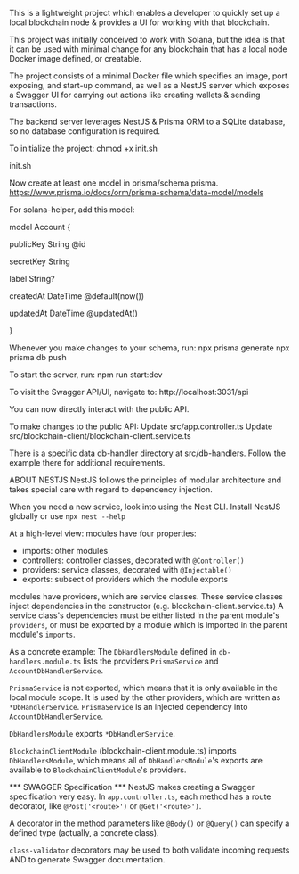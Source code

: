This is a lightweight project which enables a developer to quickly set up a local blockchain node & provides a UI for working with that blockchain.

This project was initially conceived to work with Solana, but the idea is that it can be used with minimal change for any blockchain that has a local node Docker image defined, or creatable.

The project consists of a minimal Docker file which specifies an image, port exposing, and start-up command, as well as a NestJS server which exposes a Swagger UI for carrying out actions like creating wallets & sending transactions.

The backend server leverages NestJS & Prisma ORM to a SQLite database, so no database configuration is required.

To initialize the project:
chmod +x init.sh

init.sh

Now create at least one model in prisma/schema.prisma.
https://www.prisma.io/docs/orm/prisma-schema/data-model/models

For solana-helper, add this model:

model Account {

  publicKey String @id

  secretKey String

  label String?

  createdAt DateTime @default(now())

  updatedAt DateTime @updatedAt()
  
}

Whenever you make changes to your schema, run:
npx prisma generate
npx prisma db push

To start the server, run:
npm run start:dev

To visit the Swagger API/UI, navigate to:
http://localhost:3031/api

You can now directly interact with the public API.

To make changes to the public API:
Update src/app.controller.ts
Update src/blockchain-client/blockchain-client.service.ts

There is a specific data db-handler directory at src/db-handlers.
Follow the example there for additional requirements.

ABOUT NESTJS
NestJS follows the principles of modular architecture and takes special care with regard to dependency injection.

When you need a new service, look into using the Nest CLI.
Install NestJS globally or use `npx nest --help`

At a high-level view:
modules have four properties:
- imports: other modules
- controllers: controller classes, decorated with `@Controller()`
- providers: service classes, decorated with `@Injectable()`
- exports: subsect of providers which the module exports


modules have providers, which are service classes.
These service classes inject dependencies in the constructor (e.g. blockchain-client.service.ts)
A service class's dependencies must be either listed in the parent module's `providers`, or must be exported by a module which is imported in the parent module's `imports`.

As a concrete example:
The `DbHandlersModule` defined in `db-handlers.module.ts` lists the providers `PrismaService` and `AccountDbHandlerService`.

`PrismaService` is not exported, which means that it is only available in the local module scope. It is used by the other providers, which are written as `*DbHandlerService`. `PrismaService` is an injected dependency into `AccountDbHandlerService`.

`DbHandlersModule` exports `*DbHandlerService`.

`BlockchainClientModule` (blockchain-client.module.ts) imports `DbHandlersModule`, which means all of `DbHandlersModule`'s exports are available to `BlockchainClientModule`'s providers.

*** SWAGGER Specification ***
NestJS makes creating a Swagger specification very easy.
In `app.controller.ts`, each method has a route decorator, like `@Post('<route>')` or `@Get('<route>')`.

A decorator in the method parameters like `@Body()` or `@Query()` can specify a defined type (actually, a concrete class).

`class-validator` decorators may be used to both validate incoming requests AND to generate Swagger documentation.